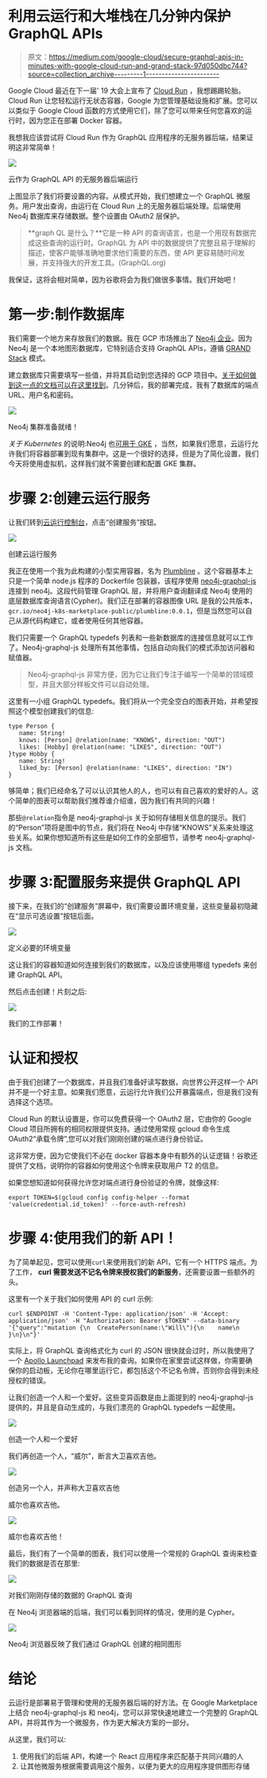# 利用云运行和大堆栈在几分钟内保护 GraphQL APIs

> 原文：<https://medium.com/google-cloud/secure-graphql-apis-in-minutes-with-google-cloud-run-and-grand-stack-97d050dbc744?source=collection_archive---------1----------------------->

Google Cloud 最近在下一届' 19 大会上宣布了 [Cloud Run](https://cloud.google.com/run/) ，我想踢踢轮胎。Cloud Run 让您轻松运行无状态容器，Google 为您管理基础设施和扩展。您可以以类似于 Google Cloud 函数的方式使用它们，除了您可以带来任何您喜欢的运行时，因为您正在部署 Docker 容器。

我想我应该尝试将 Cloud Run 作为 GraphQL 应用程序的无服务器后端，结果证明这非常简单！

![](img/406c9fb1d299894c477bc9e846523030.png)

云作为 GraphQL API 的无服务器后端运行

上图显示了我们将要设置的内容。从模式开始，我们想建立一个 GraphQL 微服务。用户发出查询，由运行在 Cloud Run 上的无服务器后端处理。后端使用 Neo4j 数据库来存储数据。整个设置由 OAuth2 层保护。

> **graph QL 是什么？**它是一种 API 的查询语言，也是一个用现有数据完成这些查询的运行时。GraphQL 为 API 中的数据提供了完整且易于理解的描述，使客户能够准确地要求他们需要的东西，使 API 更容易随时间发展，并支持强大的开发工具。(GraphQL.org)

我保证，这将会相对简单，因为谷歌将会为我们做很多事情。我们开始吧！

# 第一步:制作数据库

我们需要一个地方来存放我们的数据。我在 GCP 市场推出了 [Neo4j 企业](https://console.cloud.google.com/marketplace/details/neo4j-public/neo4j-enterprise-causal-cluster?q=neo4j&id=551c0a32-fb3c-4c83-a362-595cf28649cd)。因为 Neo4j 是一个本地图形数据库，它特别适合支持 GraphQL APIs，遵循 [GRAND Stack](https://grandstack.io/) 模式。

建立数据库只需要填写一些值，并将其启动到您选择的 GCP 项目中。[关于如何做到这一点的文档可以在这里找到](https://neo4j.com/developer/neo4j-google-cloud-launcher/)。几分钟后，我的部署完成，我有了数据库的端点 URL、用户名和密码。

![](img/619b6e157d3ea191a54eb5e3970698e9.png)

Neo4j 集群准备就绪！

*关于 Kubernetes* 的说明:Neo4j 也[可用于 GKE](https://console.cloud.google.com/marketplace/details/neo4j-public/causal-cluster-k8s) ，当然，如果我们愿意，云运行允许我们将容器部署到现有集群中。这是一个很好的选择，但是为了简化设置，我们今天将使用虚拟机，这样我们就不需要创建和配置 GKE 集群。

# 步骤 2:创建云运行服务

让我们转到[云运行控制台](https://console.cloud.google.com/run)，点击“创建服务”按钮。

![](img/d33ce56515d89af412e98de6ee03d187.png)

创建云运行服务

我正在使用一个我为此构建的小型实用容器，名为 [Plumbline](https://github.com/moxious/plumbline) 。这个容器基本上只是一个简单 node.js 程序的 Dockerfile 包装器，该程序使用 [neo4j-graphql-js](https://github.com/neo4j-graphql/neo4j-graphql-js) 连接到 neo4j。这段代码管理 GraphQL 层，并将用户查询翻译成 Neo4j 使用的底层数据库查询语言(Cypher)。我们正在部署的容器图像 URL 是我的公共版本，`gcr.io/neo4j-k8s-marketplace-public/plumbline:0.0.1`，但是当然您可以自己从源代码构建它，或者使用任何其他容器。

我们只需要一个 GraphQL typedefs 列表和一些新数据库的连接信息就可以工作了。Neo4j-graphql-js 处理所有其他事情，包括自动向我们的模式添加访问器和赋值器。

> Neo4j-graphql-js 非常方便，因为它让我们专注于编写一个简单的领域模型，并且大部分样板文件可以自动处理。

这里有一小组 GraphQL typedefs。我们将从一个完全空白的图表开始，并希望按照这个模型创建我们的信息:

```
type Person {
   name: String!
   knows: [Person] @relation(name: "KNOWS", direction: "OUT")
   likes: [Hobby] @relation(name: "LIKES", direction: "OUT")
}type Hobby {
   name: String!
   liked_by: [Person] @relation(name: "LIKES", direction: "IN")
}
```

够简单；我们已经命名了可以认识其他人的人，也可以有自己喜欢的爱好的人。这个简单的图表可以帮助我们推荐谁介绍谁，因为我们有共同的兴趣！

那些`@relation`指令是 neo4j-graphql-js 关于如何存储相关信息的提示。我们的“Person”项将是图中的节点，我们将在 Neo4j 中存储“KNOWS”关系来处理这些关系。如果你想知道所有这些是如何工作的全部细节，请参考 neo4j-graphql-js 文档。

# 步骤 3:配置服务来提供 GraphQL API

接下来，在我们的“创建服务”屏幕中，我们需要设置环境变量，这些变量最初隐藏在“显示可选设置”按钮后面。

![](img/d95abe9ca495732bb609974a9124ed1f.png)

定义必要的环境变量

这让我们的容器知道如何连接到我们的数据库，以及应该使用哪组 typedefs 来创建 GraphQL API。

然后点击创建！片刻之后:

![](img/701cd74e376e765cf4f992cf9e3ed1c9.png)

我们的工作部署！

# 认证和授权

由于我们创建了一个数据库，并且我们准备好读写数据，向世界公开这样一个 API 并不是一个好主意。如果我们愿意，云运行允许我们公开暴露端点，但是我们没有选择这个选项。

Cloud Run 的默认设置是，你可以免费获得一个 OAuth2 层，它由你的 Google Cloud 项目所拥有的相同权限提供支持。通过使用常规 gcloud 命令生成 OAuth2“承载令牌”,您可以对我们刚刚创建的端点进行身份验证。

这非常方便，因为它使我们不必在 docker 容器本身中有额外的认证逻辑！谷歌还提供了文档，说明你的容器如何使用这个令牌来获取用户 T2 的信息。

如果您想知道如何获得允许您对端点进行身份验证的令牌，就像这样:

```
export TOKEN=$(gcloud config config-helper --format 'value(credential.id_token)' --force-auth-refresh)
```

# 步骤 4:使用我们的新 API！

为了简单起见，您可以使用`curl`来使用我们的新 API，它有一个 HTTPS 端点。为了工作， **curl 需要发送不记名令牌来授权我们的新服务**，还需要设置一些额外的头。

这里有一个关于我们如何使用 API 的 curl 示例:

```
curl $ENDPOINT -H 'Content-Type: application/json' -H 'Accept: application/json' -H "Authorization: Bearer $TOKEN" --data-binary '{"query":"mutation {\n  CreatePerson(name:\"Will\"){\n    name\n  }\n}\n"}'
```

实际上，将 GraphQL 查询格式化为 curl 的 JSON 很快就会过时，所以我使用了一个 [Apollo Launchpad](https://launchpad.graphql.com/new) 来发布我的查询。如果你在家里尝试这样做，你需要确保你的启动板，无论你在哪里运行它，都包括这个不记名令牌，否则你会得到未经授权的错误。

让我们创造一个人和一个爱好。这些变异函数是由上面提到的 neo4j-graphql-js 提供的，并且是自动生成的，与我们漂亮的 GraphQL typedefs 一起使用。

![](img/53d09f00d00ef5445f785e95ebd97186.png)

创造一个人和一个爱好

我们再创造一个人，“威尔”，断言大卫喜欢吉他。

![](img/ce00ab727360b1b1382c95c33ea749dd.png)

创造另一个人，并声称大卫喜欢吉他

威尔也喜欢吉他。

![](img/008a059b4c592eaa714567981af80c82.png)

威尔也喜欢吉他！

最后，我们有了一个简单的图表，我们可以使用一个常规的 GraphQL 查询来检查我们的数据是否在那里:

![](img/f1cd8b3297bc0175cbff4963a90d3473.png)

对我们刚刚存储的数据的 GraphQL 查询

在 Neo4j 浏览器端的后端，我们可以看到同样的情况，使用的是 Cypher。

![](img/4f97d6eb26bb663146bff90d0d08d108.png)

Neo4j 浏览器反映了我们通过 GraphQL 创建的相同图形

# 结论

云运行是部署易于管理和使用的无服务器后端的好方法。在 Google Marketplace 上结合 neo4j-graphql-js 和 neo4j，您可以非常快速地建立一个完整的 GraphQL API，并将其作为一个微服务，作为更大解决方案的一部分。

从这里，我们可以:

1.  使用我们的后端 API，构建一个 React 应用程序来匹配基于共同兴趣的人
2.  让其他微服务根据需要调用这个服务，以便为更大的应用程序提供图形存储